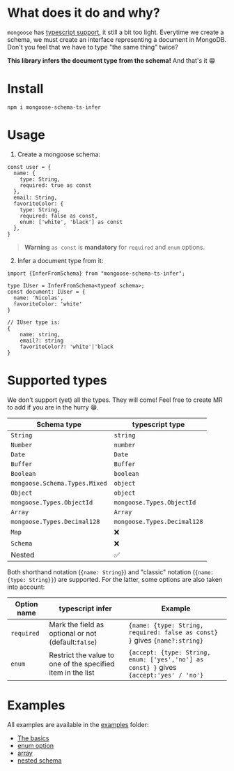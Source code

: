 # What does it do and why?

`mongoose` has [typescript support](https://mongoosejs.com/docs/typescript.html), it still a bit too light.
Everytime we create a schema, we must create an interface representing a document in MongoDB.
Don't you feel that we have to type "the same thing" twice?

**This library infers the document type from the schema!** And that's it 😁

# Install

```
npm i mongoose-schema-ts-infer
```

# Usage

1. Create a mongoose schema:

```
const user = {
  name: {
    type: String, 
    required: true as const
  },
  email: String,
  favoriteColor: {
    type: String, 
    required: false as const, 
    enum: ['white', 'black'] as const
  },
}
```

> **Warning**
> `as const` is **mandatory** for `required` and `enum` options.

2. Infer a document type from it:

```
import {InferFromSchema} from "mongoose-schema-ts-infer";

type IUser = InferFromSchema<typeof schema>;
const document: IUser = {
  name: 'Nicolas',
  favoriteColor: 'white'
}

// IUser type is:
{ 
    name: string, 
    email?: string
    favoriteColor?: 'white'|'black
}
```

# Supported types

We don't support (yet) all the types. They will come! Feel free to create MR to add if you are in the hurry 😁.

| Schema type                   | typescript type             |
|-------------------------------|-----------------------------|
| `String`                      | `string`                    |
| `Number`                      | `number`                    |
| `Date`                        | `Date`                      |
| `Buffer`                      | `Buffer`                    |
| `Boolean`                     | `boolean`                   |
| `mongoose.Schema.Types.Mixed` | `object`                    |
| `Object`                      | `object`                    |
| `mongoose.Types.ObjectId`     | `mongoose.Types.ObjectId`   |
| `Array`                       | `Array`                     |
| `mongoose.Types.Decimal128`   | `mongoose.Types.Decimal128` |
| `Map`                         | ❌                           |
| `Schema`                      | ❌                           |
| Nested                        | ✅                           |

Both shorthand notation (`{name: String}`) and "classic" notation (`{name: {type: String}}`) are supported.
For the latter, some options are also taken into account:

| Option name | typescript infer                                            | Example                                                                                |
|-------------|-------------------------------------------------------------|----------------------------------------------------------------------------------------|
| `required`  | Mark the field as optional or not (default:`false`)         | `{name: {type: String, required: false as const} }` gives `{name?:string}`             |
| `enum`      | Restrict the value to one of the specified item in the list | `{accept: {type: String, enum: ['yes','no'] as const} }` gives `{accept:'yes' / 'no'}` |

# Examples

All examples are available in the [examples](./examples) folder:

- [The basics](./examples/basic.ts)
- [enum option](./examples/enum.ts)
- [array](./examples/array.ts)
- [nested schema](./examples/nested.ts)
